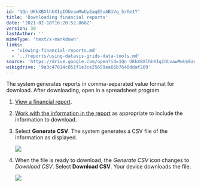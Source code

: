 ```yaml
---
id: '1Qn_UKkXBXlhhXIgIOUvawMwUyEaqE5uAB1Vq_5rOe1Y'
title: 'Downloading financial reports'
date: '2021-02-18T16:20:52.868Z'
version: 30
lastAuthor: ''
mimeType: 'text/x-markdown'
links:
  - 'viewing-financial-reports.md'
  - '../reports/using-datavis-grids-data-tools.md'
source: 'https://drive.google.com/open?id=1Qn_UKkXBXlhhXIgIOUvawMwUyEaqE5uAB1Vq_5rOe1Y'
wikigdrive: '9a3c47814c851f1e3ce25659ea66b7640ddaf209'
---
```

The system generates reports in comma-separated value format for download. After downloading, open in a spreadsheet program.

1. [View a financial report](viewing-financial-reports.md).
2. [Work with the information in the report](../reports/using-datavis-grids-data-tools.md) as appropriate to include the information to download.
3. Select <strong>Generate CSV</strong>. The system generates a CSV file of the information as displayed.

    ![](../downloading-financial-reports.assets/078d8b4976fe68deb28a7d65699dced5.png)
4. When the file is ready to download, the <em>Generate CSV</em> icon changes to <em>Download CSV</em>. Select <strong>Download CSV</strong>. Your device downloads the file.


    ![](../downloading-financial-reports.assets/9052ffd2f82da052666d33190bd890f6.png)
